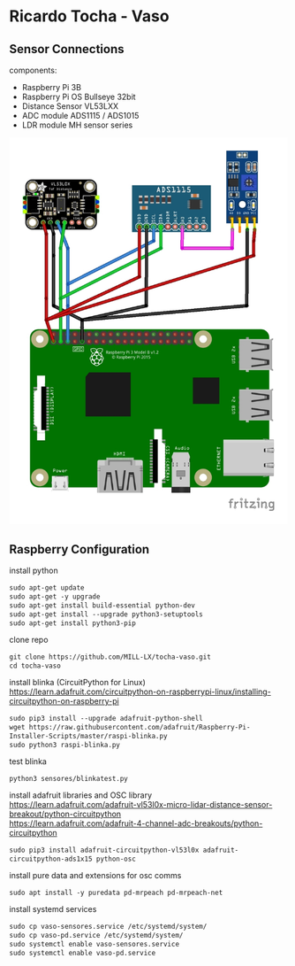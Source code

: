 # Ricardo Tocha - Vaso

## Sensor Connections

components:
 - Raspberry Pi 3B
 - Raspberry Pi OS Bullseye 32bit
 - Distance Sensor VL53LXX
 - ADC module ADS1115 / ADS1015
 - LDR module MH sensor series

![Sensor Connections](sensor_connections.jpg)

## Raspberry Configuration

install python  
```
sudo apt-get update
sudo apt-get -y upgrade
sudo apt-get install build-essential python-dev
sudo apt-get install --upgrade python3-setuptools
sudo apt-get install python3-pip
```

clone repo  
```
git clone https://github.com/MILL-LX/tocha-vaso.git
cd tocha-vaso
```

install blinka (CircuitPython for Linux)  
https://learn.adafruit.com/circuitpython-on-raspberrypi-linux/installing-circuitpython-on-raspberry-pi  
```
sudo pip3 install --upgrade adafruit-python-shell
wget https://raw.githubusercontent.com/adafruit/Raspberry-Pi-Installer-Scripts/master/raspi-blinka.py
sudo python3 raspi-blinka.py
```
test blinka  
```
python3 sensores/blinkatest.py
```

install adafruit libraries and OSC library  
https://learn.adafruit.com/adafruit-vl53l0x-micro-lidar-distance-sensor-breakout/python-circuitpython  
https://learn.adafruit.com/adafruit-4-channel-adc-breakouts/python-circuitpython  
```
sudo pip3 install adafruit-circuitpython-vl53l0x adafruit-circuitpython-ads1x15 python-osc
```

install pure data and extensions for osc comms
```
sudo apt install -y puredata pd-mrpeach pd-mrpeach-net
```

install systemd services  
```
sudo cp vaso-sensores.service /etc/systemd/system/
sudo cp vaso-pd.service /etc/systemd/system/
sudo systemctl enable vaso-sensores.service
sudo systemctl enable vaso-pd.service
```